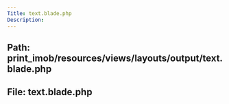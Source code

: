 ```yaml
---
Title: text.blade.php
Description:
---
```


## Path: print_imob/resources/views/layouts/output/text.blade.php
## File: text.blade.php

